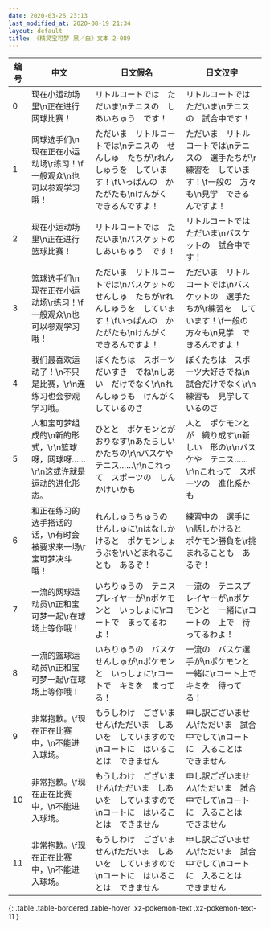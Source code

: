 ```yaml
---
date: 2020-03-26 23:13
last_modified_at: 2020-08-19 21:34
layout: default
title: 《精灵宝可梦 黑／白》文本 2-089
---
```

| 编号 | 中文 | 日文假名 | 日文汉字 |
| ---- | ---- | ---- | --- |
| 0 | 现在小运动场里\n正在进行网球比赛！ | リトルコートでは　ただいま\nテニスの　しあいちゅう　です！ | リトルコートでは　ただいま\nテニスの　試合中です！ |
| 1 | 网球选手们\n现在正在小运动场\r练习！\f一般观众\n也可以参观学习哦！ | ただいま　リトルコートでは\nテニスの　せんしゅ　たちが\rれんしゅうを　しています！\fいっぱんの　かたがたも\nけんがく　できるんですよ！ | ただいま　リトルコートでは\nテニスの　選手たちが\r練習を　しています！\f一般の　方々も\n見学　できるんですよ！ |
| 2 | 现在小运动场里\n正在进行篮球比赛！ | リトルコートでは　ただいま\nバスケットの　しあいちゅう　です！ | リトルコートでは　ただいま\nバスケットの　試合中です！ |
| 3 | 篮球选手们\n现在正在小运动场\r练习！\f一般观众\n也可以参观学习哦！ | ただいま　リトルコートでは\nバスケットの　せんしゅ　たちが\rれんしゅうを　しています！\fいっぱんの　かたがたも\nけんがく　できるんですよ！ | ただいま　リトルコートでは\nバスケットの　選手たちが\r練習を　しています！\f一般の　方々も\n見学　できるんですよ！ |
| 4 | 我们最喜欢运动了！\n不只是比赛，\r\n连练习也会参观学习哦。 | ぼくたちは　スポーツだいすき　でね\nしあい　だけでなく\r\nれんしゅうも　けんがく　しているのさ | ぼくたちは　スポーツ大好きでね\n試合だけでなく\r\n練習も　見学しているのさ |
| 5 | 人和宝可梦组成的\n新的形式，\r\n篮球呀，网球呀……\r\n这或许就是运动的进化形态。 | ひとと　ポケモンとが　おりなす\nあたらしい　かたちの\r\nバスケや　テニス……\r\nこれって　スポーツの　しんかけいかも | 人と　ポケモンとが　織り成す\n新しい　形の\r\nバスケや　テニス……\r\nこれって　スポーツの　進化系かも |
| 6 | 和正在练习的选手搭话的话，\n有时会被要求来一场\r宝可梦决斗哦！ | れんしゅうちゅうの　せんしゅに\nはなしかけると　ポケモンしょうぶを\rいどまれることも　あるぞ！ | 練習中の　選手に\n話しかけると　ポケモン勝負を\r挑まれることも　あるぞ！ |
| 7 | 一流的网球运动员\n正和宝可梦一起\r在球场上等你哦！ | いちりゅうの　テニスプレイヤーが\nポケモンと　いっしょに\rコートで　まってるわよ！ | 一流の　テニスプレイヤーが\nポケモンと　一緒に\rコートの　上で　待ってるわよ！ |
| 8 | 一流的篮球运动员\n正和宝可梦一起\r在球场上等你哦！ | いちりゅうの　バスケせんしゅが\nポケモンと　いっしょに\rコートで　キミを　まってる！ | 一流の　バスケ選手が\nポケモンと　一緒に\rコート上で　キミを　待ってる！ |
| 9 | 非常抱歉。\f现在正在比赛中，\n不能进入球场。 | もうしわけ　ございません\fただいま　しあいを　していますので\nコートに　はいることは　できません | 申し訳ございません\fただいま　試合中でして\nコートに　入ることは　できません |
| 10 | 非常抱歉。\f现在正在比赛中，\n不能进入球场。 | もうしわけ　ございません\fただいま　しあいを　していますので\nコートに　はいることは　できません | 申し訳ございません\fただいま　試合中でして\nコートに　入ることは　できません |
| 11 | 非常抱歉。\f现在正在比赛中，\n不能进入球场。 | もうしわけ　ございません\fただいま　しあいを　していますので\nコートに　はいることは　できません | 申し訳ございません\fただいま　試合中でして\nコートに　入ることは　できません |
{: .table .table-bordered .table-hover .xz-pokemon-text .xz-pokemon-text-11 }